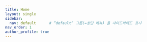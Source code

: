 ```yaml
---
title: Home
layout: single
sidebar:
  nav: default      # “default” 그룹(=상단 메뉴) 을 사이드바에도 표시
nav_order: 1
author_profile: true
---
```

